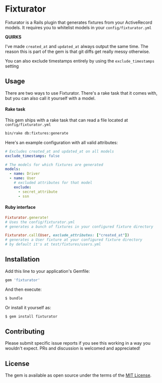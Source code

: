 # Fixturator

Fixturator is a Rails plugin that generates fixtures from your ActiveRecord
models. It requires you to whitelist models in your `config/fixturator.yml`

**QUIRKS**

I've made `created_at` and `updated_at` always output the same time. The reason
this is part of the gem is that git diffs get really messy otherwise.

You can also exclude timestamps entirely by using the `exclude_timestamps`
setting

## Usage

There are two ways to use Fixturator. There's a rake task that it comes with,
but you can also call it yourself with a model.

#### Rake task

This gem ships with a rake task that can read a file located at
`config/fixturator.yml`

```sh
bin/rake db:fixtures:generate
```

Here's an example configuration with all valid attributes:

```yml
# Excludes created_at and updated_at on all models
exclude_timestamps: false

# The models for which fixtures are generated
models:
  - name: Driver
  - name: User
    # excluded attributes for that model
    exclude:
      - secret_attribute
      - ssn
```


#### Ruby interface

```rb
Fixturator.generate!
# Uses the config/fixturator.yml
# generates a bunch of fixtures in your configured fixture directory

Fixturator.call(User, exclude_attributes: ["created_at"])
# generates a User fixture at your configured fixture directory
# by default it's at test/fixtures/users.yml
```



## Installation
Add this line to your application's Gemfile:

```ruby
gem 'fixturator'
```

And then execute:
```bash
$ bundle
```

Or install it yourself as:
```bash
$ gem install fixturator
```

## Contributing
Please submit specific issue reports if you see this working in a way you
wouldn't expect. PRs and discussion is welcomed and appreciated!

## License
The gem is available as open source under the terms of the [MIT License](http://opensource.org/licenses/MIT).
